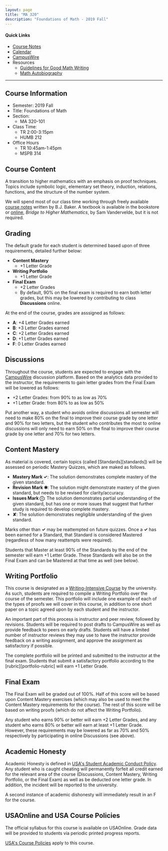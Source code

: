 ```yaml
---
layout: page
title: "MA 320"
description: "Foundations of Math - 2019 Fall"
---
```


#### Quick Links

- [Course Notes][notes]
- [Calendar][calendar]
- [CampusWire][campuswire]
- Resources
  - [Guidelines for Good Math Writing](pdf/good-math-writing.pdf)
  - [Math Autobiography](autobio)

---

## Course Information

- Semester: 2019 Fall
- Title: Foundations of Math 
- Section:
    - MA 320-101
- Class Time:
    - TR 2:00-3:15pm
    - HUMB 212
- Office Hours
    - TR 10:45am-1:45pm 
    - MSPB 314

## Course Content

A transition to higher mathematics with an emphasis on proof techniques. 
Topics include symbolic logic, elementary set theory, induction, relations, 
functions, and the structure of the number system. 

We will spend most of our class time working through freely available
[course notes][notes] written by B.J. Baker. 
A textbook is available in the bookstore or [online][textbook],
*Bridge to Higher Mathematics*, by Sam Vandervelde, but it is not required. 

## Grading

The default grade for each student is determined based upon 
of three requirements, detailed further below:

- **Content Mastery** 
  - +1 Letter Grade
- **Writing Portfolio**
  - +1 Letter Grade
- **Final Exam**
  - +2 Letter Grades
  - By default, 90% on the final exam is required to earn
    both letter grades, but this may be lowered by contributing
    to class **Discussions** online.

At the end of the course, grades are asssigned as follows:

- **A**: +4 Letter Grades earned
- **B**: +3 Letter Grades earned
- **C**: +2 Letter Grades earned
- **D**: +1 Letter Grades earned
- **F**: 0 Letter Grades earned

## Discussions

Throughout the course, students are expected to engage with the
[CampusWire][campuswire] discussion platform. Based on the analytics
data provided to the instructor, the requirements to gain letter
grades from the Final Exam will be lowered as follows:

- +2 Letter Grades: from 90% to as low as 70%
- +1 Letter Grade: from 80% to as low as 50%

Put another way, a student who avoids online discussions all semester
will need to make 80% on the final to improve their course grade
by one letter and 90% for two letters,
but the student who contributes the most to online discussions
will only need to earn 50% on the final to improve their course grade
by one letter and 70% for two letters.

## Content Mastery 

As material is covered, certain topics (called [Standards][standards]) 
will be assessed on periodic Mastery Quizzes, which are maked as follows.

* **Mastery Mark ✓**:
  The solution demonstrates complete mastery of the given standard.
* **Revision Mark ✱**:
  The solution might demonstrate mastery of the given standard,
  but needs to be revised for clarity/accuracy.
* **Issues Mark ⓘ**:
  The solution demonstrates partial understanding of the given standard,
  but has one or more issues that suggest that further study is required to
  develop complete mastery.
* **✘**:
  The solution demonstrates negligible understanding of the given
  standard.

Marks other than **✓** may be reattempted on future quizzes. Once a **✓**
has been earned for a Standard, that Standard is considered Mastered (regardless
of how many reattempts were required).

Students that Master at least 90% of the Standards by the end of the semester 
will earn +1 Letter Grade. These Standards will also be on the Final Exam
and can be Mastered at that time as well (see below).

## Writing Portfolio

This course is designated as a [Writing-Intensive Course][WIC] by the university.
As such, students are required to compile a Writing Portfolio over the course of
the semester. This portfolio will include one example of each of the types of
proofs we will cover in this course, in addition to one short paper on a topic
agreed upon by each student and the instructor.

An important part of this process is instructor and peer review, followed by revisions.
Students will be required to post drafts to CampusWire as well as provide feedback to
peers on early drafts. Students will have a limited number of instructor
reviews they may use to have the instructor provide feedback on a writing assignment,
and approve the assignment as satisfactory if possible.

The complete portfolio will be printed and submitted to the instructor at the final exam.
Students that submit a satisfactory portfolio according to the [rubric][portfolio-rubric]
will earn +1 Letter Grade. 

## Final Exam

The Final Exam will be graded out of 100%. Half of this score will be
based upon Content Mastery exercises (which may also be used to
meet the Content Mastery requirements for the course).
The rest of this score will be based on writing proofs (which do not
affect the Writing Portfolio).

Any student who earns 90% or better will earn +2 Letter Grades, and any student
who earns 80% or better will earn at least +1 Letter Grade.
However, these requirements
may be lowered as far as 70% and 50% respectively by participating in
online Discussions (see above).

## Academic Honesty

Academic Honesty is defined in
[USA's Student Academic Conduct Policy][usa-academic-conduct].
Any student who is caught
cheating will permanently forfeit all credit earned for the
relevant area of the course (Discussions,
Content Mastery, Writing Portfolio, or the Final Exam) as well as
be deducted one letter grade.
In addition, the incident will be reported to the university.

A second instance of academic dishonesty will immediately
result in an F for the course.

## USAOnline and USA Course Policies

The official syllabus for this course is available on
USAOnline. 
Grade data will be provided to students via periodic 
printed progress reports.

[USA's Course Policies][usa-course-policies] apply to this course.


[usa-course-policies]: https://www.southalabama.edu/departments/academicaffairs/resources/policies/additionalacademiccoursepolicies.pdf

[wic]: https://www.southalabama.edu/departments/academicsuccess/wac/wcoursecriteria.html

[usa-academic-conduct]: http://www.southalabama.edu/departments/academicaffairs/resources/policies/Student%20academic%20conduct%20policy-Final%20Version%20October%202014.pdf

[calendar]: calendar/
[notes]: http://jiblm.org/downloads/jiblmjournal/V160342S/V160342S.pdf
[drive]: /classes/drive/ 
[textbook]: https://static1.squarespace.com/static/53f512c0e4b0a95765d3908f/t/55373585e4b07cdf871ec22d/1429681541076/bridgebook.pdf
[campuswire]: https://campuswire.com/
